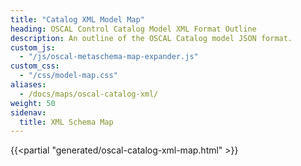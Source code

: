```yaml
---
title: "Catalog XML Model Map"
heading: OSCAL Control Catalog Model XML Format Outline
description: An outline of the OSCAL Catalog model JSON format.
custom_js:
  - "/js/oscal-metaschema-map-expander.js"
custom_css:
  - "/css/model-map.css"
aliases:
  - /docs/maps/oscal-catalog-xml/
weight: 50
sidenav:
  title: XML Schema Map
---
```


{{<partial "generated/oscal-catalog-xml-map.html" >}}
